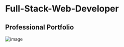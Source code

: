 # Full-Stack-Web-Developer
## Professional Portfolio
![image](https://user-images.githubusercontent.com/82903685/123529842-07ea7880-d6ba-11eb-8da0-83d17615d716.png)
